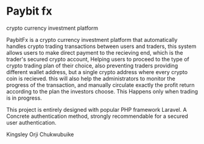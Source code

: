 # Paybit fx
 crypto currency investment platform

 PaybitFx is a crypto currency investment platform that automatically handles crypto trading transactions between users and traders, this system allows users to make direct payment to the recieving end, which is the trader's secured crypto account, Helping users to proceed to the type of crypto trading plan of their choice, also preventing traders providing different wallet address, but a single crypto address where every crypto coin is recieved. this will also help the administrators to monitor the progress of the transaction, and manually circulate exactly the profit return according to the plan the investors choose. This Happens only when trading is in progress. 
 
 This project is entirely designed with popular PHP framework Laravel. A Concrete authentication method, strongly recommendable for a secured user authentication.

Kingsley Orji Chukwubuike
